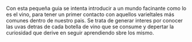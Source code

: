 Con esta pequeña guia se intenta introducir a un mundo facinante como lo es el vino, para tener un primer contacto con aquellos varieltales más comunes dentro de nuestro pais.
Se trata de generar interes por conocer las uvas detras de cada botella de vino que se consume y depertar la curiosidad que derive en seguir aprendiendo sbre los mismo.
